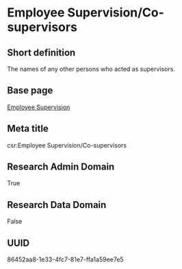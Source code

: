 # Employee Supervision/Co-supervisors
## Short definition
The names of any other persons who acted as supervisors.
## Base page
[Employee Supervision](../../Objects/Employee%20Supervision.md)
## Meta title
csr:Employee Supervision/Co-supervisors
## Research Admin Domain
True
## Research Data Domain
False
## UUID
86452aa8-1e33-4fc7-81e7-ffa1a59ee7e5
